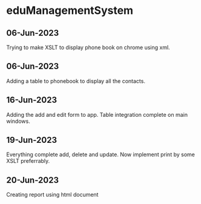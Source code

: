 # eduManagementSystem
## 06-Jun-2023
Trying to make XSLT to display phone book on chrome using xml. 
## 06-Jun-2023
Adding a table to phonebook to display all the contacts.
## 16-Jun-2023
Adding the add and edit form to app. Table integration complete on main windows. 
## 19-Jun-2023
Everything complete add, delete and update. Now implement print by some XSLT preferrably.
## 20-Jun-2023
Creating report using html document 
